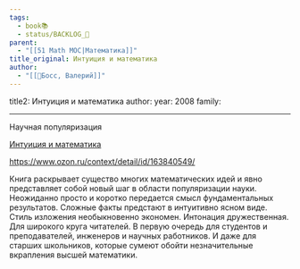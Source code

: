 ```yaml
---
tags:
  - book📚
  - status/BACKLOG_🌰
parent:
  - "[[51 Math MOC|Математика]]"
title_original: Интуиция и математика
author:
  - "[[👤Босс, Валерий]]"
---
```



title2: Интуиция и математика
author: 
year: 2008
family:

---

Научная популяризация

[Интуиция и математика](https://www.goodreads.com/book/show/25881937?from_search=true&from_srp=true&qid=fjpsvBsyil&rank=2)

https://www.ozon.ru/context/detail/id/163840549/


Книга раскрывает существо многих математических идей и явно представляет собой новый шаг в области популяризации науки. Неожиданно просто и коротко передается смысл фундаментальных результатов. Сложные факты предстают в интуитивно ясном виде. Стиль изложения необыкновенно экономен. Интонация дружественная.
Для широкого круга читателей. В первую очередь для студентов и преподавателей, инженеров и научных работников. И даже для старших школьников, которые сумеют обойти незначительные вкрапления высшей математики.

